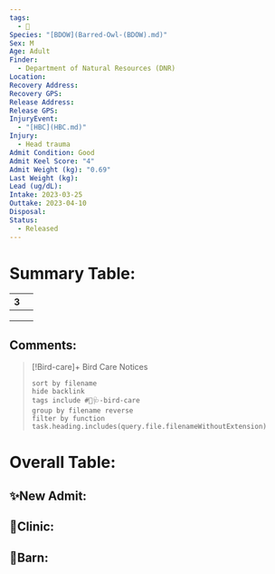 ```yaml
---
tags:
  - 🦅
Species: "[BDOW](Barred-Owl-(BDOW).md)"
Sex: M
Age: Adult
Finder:
  - Department of Natural Resources (DNR)
Location: 
Recovery Address: 
Recovery GPS: 
Release Address: 
Release GPS: 
InjuryEvent:
  - "[HBC](HBC.md)"
Injury:
  - Head trauma
Admit Condition: Good
Admit Keel Score: "4"
Admit Weight (kg): "0.69"
Last Weight (kg): 
Lead (ug/dL): 
Intake: 2023-03-25
Outtake: 2023-04-10
Disposal: 
Status:
  - Released
---
```


# Summary Table:

<div><table class="dataview table-view-table"><thead class="table-view-thead"><tr class="table-view-tr-header"><th class="table-view-th"><span></span><span class="dataview small-text">3</span></th><th class="table-view-th"><span></span></th></tr></thead><tbody class="table-view-tbody"><tr><td><span></span></td><td><span></span></td></tr><tr><td><span></span></td><td><span></span></td></tr><tr><td><span></span></td><td><span></span></td></tr></tbody></table></div>

## Comments:

> [!Bird-care]+ Bird Care Notices
>   ```tasks 
>   sort by filename
>   hide backlink
>   tags include #🦅🩺-bird-care 
>   group by filename reverse
>   filter by function task.heading.includes(query.file.filenameWithoutExtension)
>   ```

# Overall Table:

## ✨New Admit:



## 🏥Clinic:



## 🏡Barn:


